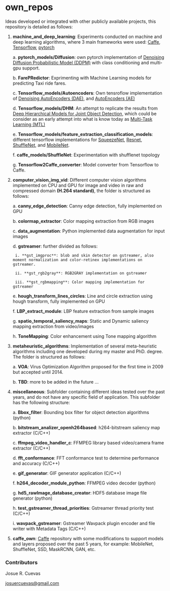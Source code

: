 # own_repos

Ideas developed or integrated with other publicly available projects, this repository is detailed as follows:

1. **machine_and_deep_learning**: Experiments conducted on machine and deep learning algorithms, where 3 main frameworks were used: [Caffe](http://caffe.berkeleyvision.org/), [Tensorflow](https://www.tensorflow.org/), [pytorch](https://pytorch.org/)

	a. **pytorch_models/Diffusion**: own pytorch implementation of [Denoising Diffusion Probabilistic Model (DDPM)](https://arxiv.org/pdf/2006.11239.pdf) with class conditioning and multi-gpu support.

	b. **FarePRedictor**: Exprimenting with Machine Learning models for predicting Taxi ride fares.

	c. **Tensorflow_models/Autoencoders**: Own tensroflow implementation of [Denoising AutoEncoders (DAE)](https://paperswithcode.com/method/denoising-autoencoder), and [AutoEncoders (AE)](http://ufldl.stanford.edu/tutorial/unsupervised/Autoencoders/)

	d. **Tensorflow_models/DHM**: An attempt to replicate the results from [Deep Hierarchical Models for Joint Object Detection](http://on-demand.gputechconf.com/gtc/2017/presentation/s7347-joe-chen-a-deep-hierarchial-model-for-joint-object-detection.pdf), which could be consider as an early attempt into what is know today as [Multi-Task Learning (MTL)](https://en.wikipedia.org/wiki/Multi-task_learning)

	e. **Tensorflow_models/feature_extraction_classification_models**: different tensorflow implementations for [SqueezeNet](https://arxiv.org/abs/1602.07360), [Resnet](https://arxiv.org/abs/1512.03385), [ShuffleNet](https://arxiv.org/abs/1707.01083), and [MobileNet](https://arxiv.org/abs/1704.04861).

	f. **caffe_models/ShuffleNet**: Experimentation with shufflenet topology

	g. **Tensorflow2Caffe_converter**: Model converter from Tensorflow to Caffe.


2. **computer_vision_img_vid**: Different computer vision algorithms implemented on CPU and GPU for image and video in raw and compressed domain **(H.264 standard)**, the folder is structured as follows:

	a. **canny_edge_detection**: Canny edge detection, fully implemented on GPU

	b. **colormap_extractor**: Color mapping extraction from RGB images

	c. **data_augmentation**: Python implemented data augmentation for input images

	d. **gstreamer**: further divided as follows:

		i. **gst_imgproc**: blob and skin detector on gstreamer, also moment normalization and color-retinex implementations on gstreamer.

		ii. **gst_rgb2gray**: RGB2GRAY implementation on gstreamer

		iii. **gst_rgbmapping**: Color mapping implementation for gstreamer

	e. **hough_transform_lines_circles**: Line and circle extraction using hough transform, fully implemented on GPU

	f. **LBP_extract_module**: LBP feature extraction from sample images

	g. **spatio_temporal_saliency_maps**: Static and Dynamic saliency mapping extraction from video/images

	h. **ToneMapping**: Color enhancement using Tone mapping algorithm

3. **metaheuristic_algorithms**: Implementation of several meta-heuristic algorithms including one developed during my master and PhD. degree. The folder is structured as follows:

	a. **VOA**: Virus Optimization Algorithm proposed for the first time in 2009 but accepted until 2014.

	b. **TBD**: more to be added in the future ...

1. **miscellaneous**: Subfolder containing different ideas tested over the past years, and do not have any specific field of application. This subfolder has the following structure:

	a. **Bbox_filter**: Bounding box filter for object detection algorithms (python)

	b. **bitstream_analizer_openh264based**: h264-bitstream saliency map extractor (C/C++)

	c. **ffmpeg_video_handler_c**: FFMPEG library based video/camera frame extractor (C/C++)

	d. **fft_conformance**: FFT conformance test to determine performance and accuracy (C/C++)

	e. **gif_generator**: GIF generator application (C/C++)

	f. **h264_decoder_module_python**: FFMPEG video decoder (python)

	g. **hd5_rawImage_database_creator**: HDF5 database image file generator (python)

	h. **test_gstreamer_thread_priorities**: Gstreamer thread priority test (C/C++)

	i. **wavpack_gstreamer**: Gstreamer Wavpack plugin encoder and file writer with Metadata Tags (C/C++)


5. **caffe_own**: [Caffe](http://caffe.berkeleyvision.org/) repository with some modifications to support models and layers proposed over the past 5 years, for example: MobileNet, ShuffleNet, SSD, MaskRCNN, GAN, etc.

### Contributors

Josue R. Cuevas

josuercuevas@gmail.com
